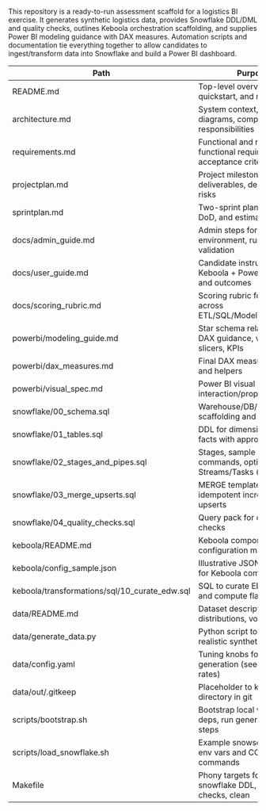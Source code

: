 This repository is a ready-to-run assessment scaffold for a logistics BI exercise. It generates synthetic logistics data, provides Snowflake DDL/DML and quality checks, outlines Keboola orchestration scaffolding, and supplies Power BI modeling guidance with DAX measures. Automation scripts and documentation tie everything together to allow candidates to ingest/transform data into Snowflake and build a Power BI dashboard.

| Path                                      | Purpose |
|-------------------------------------------|---------|
| README.md                                 | Top-level overview, quickstart, and repo usage |
| architecture.md                           | System context, data flow diagrams, component responsibilities |
| requirements.md                           | Functional and non-functional requirements with acceptance criteria |
| projectplan.md                            | Project milestones, deliverables, dependencies, risks |
| sprintplan.md                             | Two-sprint plan with stories, DoD, and estimates |
| docs/admin_guide.md                       | Admin steps for Snowflake, environment, running scripts, validation |
| docs/user_guide.md                        | Candidate instructions for Keboola + Power BI usage and outcomes |
| docs/scoring_rubric.md                    | Scoring rubric for reviewers across ETL/SQL/Modeling/BI/Docs |
| powerbi/modeling_guide.md                 | Star schema relationships, DAX guidance, visuals, slicers, KPIs |
| powerbi/dax_measures.md                   | Final DAX measures for KPIs and helpers |
| powerbi/visual_spec.md                    | Power BI visual layout and interaction/props spec |
| snowflake/00_schema.sql                   | Warehouse/DB/schema/roles scaffolding and file formats |
| snowflake/01_tables.sql                   | DDL for dimensions and facts with appropriate types |
| snowflake/02_stages_and_pipes.sql         | Stages, sample COPY commands, optional Streams/Tasks (commented) |
| snowflake/03_merge_upserts.sql            | MERGE templates for idempotent incremental upserts |
| snowflake/04_quality_checks.sql           | Query pack for data quality checks |
| keboola/README.md                         | Keboola components and configuration mapping guide |
| keboola/config_sample.json                | Illustrative JSON scaffolding for Keboola components |
| keboola/transformations/sql/10_curate_edw.sql | SQL to curate EDW tables and compute flags |
| data/README.md                            | Dataset description, schema, distributions, volumes |
| data/generate_data.py                     | Python script to generate realistic synthetic CSVs |
| data/config.yaml                          | Tuning knobs for data generation (seed, volumes, rates) |
| data/out/.gitkeep                         | Placeholder to keep output directory in git |
| scripts/bootstrap.sh                      | Bootstrap local venv, install deps, run generator, next steps |
| scripts/load_snowflake.sh                 | Example snowsql loader with env vars and COPY commands |
| Makefile                                  | Phony targets for venv, data, snowflake DDL, load, checks, clean |


